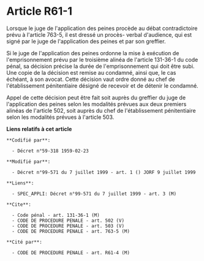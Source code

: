 # Article R61-1

Lorsque le juge de l'application des peines procède au débat contradictoire prévu à l'article 763-5, il est dressé un procès-
verbal d'audience, qui est signé par le juge de l'application des peines et par son greffier.

Si le juge de l'application des peines ordonne la mise à exécution de l'emprisonnement prévu par le troisième alinéa de
l'article 131-36-1 du code pénal, sa décision précise la durée de l'emprisonnement qui doit être subi. Une copie de la
décision est remise au condamné, ainsi que, le cas échéant, à son avocat. Cette décision vaut ordre donné au chef de
l'établissement pénitentiaire désigné de recevoir et de détenir le condamné.

Appel de cette décision peut être fait soit auprès du greffier du juge de l'application des peines selon les modalités
prévues aux deux premiers alinéas de l'article 502, soit auprès du chef de l'établissement pénitentiaire selon les modalités
prévues à l'article 503.

**Liens relatifs à cet article**

	**Codifié par**:

	  - Décret n°59-318 1959-02-23

	**Modifié par**:

	  - Décret n°99-571 du 7 juillet 1999 - art. 1 () JORF 9 juillet 1999

	**Liens**:

	  - SPEC_APPLI: Décret n°99-571 du 7 juillet 1999 - art. 3 (M)

	**Cite**:

	  - Code pénal - art. 131-36-1 (M)
	  - CODE DE PROCEDURE PENALE - art. 502 (V)
	  - CODE DE PROCEDURE PENALE - art. 503 (V)
	  - CODE DE PROCEDURE PENALE - art. 763-5 (M)

	**Cité par**:

	  - CODE DE PROCEDURE PENALE - art. R61-4 (M)
